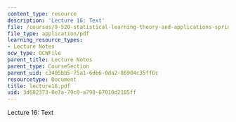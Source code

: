 ```yaml
---
content_type: resource
description: 'Lecture 16: Text'
file: /courses/9-520-statistical-learning-theory-and-applications-spring-2003/3d6823730e7a79c0a79867010d2105ff_lecture16.pdf
file_type: application/pdf
learning_resource_types:
- Lecture Notes
ocw_type: OCWFile
parent_title: Lecture Notes
parent_type: CourseSection
parent_uid: c3405bb5-75a1-6db6-0da2-86904c35ff6c
resourcetype: Document
title: lecture16.pdf
uid: 3d682373-0e7a-79c0-a798-67010d2105ff
---
```

Lecture 16: Text

